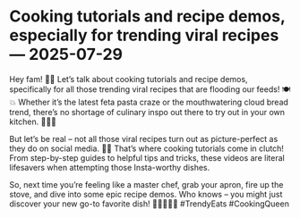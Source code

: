 # Cooking tutorials and recipe demos, especially for trending viral recipes — 2025-07-29

Hey fam! 👋🏼 Let’s talk about cooking tutorials and recipe demos, specifically for all those trending viral recipes that are flooding our feeds! 🍽️💥 Whether it’s the latest feta pasta craze or the mouthwatering cloud bread trend, there’s no shortage of culinary inspo out there to try out in your own kitchen. 💃🏻🔥

But let’s be real – not all those viral recipes turn out as picture-perfect as they do on social media. 📸🙈 That’s where cooking tutorials come in clutch! From step-by-step guides to helpful tips and tricks, these videos are literal lifesavers when attempting those Insta-worthy dishes.

So, next time you’re feeling like a master chef, grab your apron, fire up the stove, and dive into some epic recipe demos. Who knows – you might just discover your new go-to favorite dish! 🤩👩🏼‍🍳💖 #TrendyEats #CookingQueen